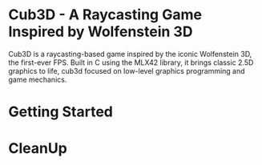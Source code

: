 # Cub3D - A Raycasting Game Inspired by Wolfenstein 3D #
Cub3D is a raycasting-based game inspired by the iconic Wolfenstein 3D, the first-ever FPS. Built in C using the MLX42 library, it brings classic 2.5D graphics to life, cub3d focused on low-level graphics programming and game mechanics.

# Getting Started #


# CleanUp #
